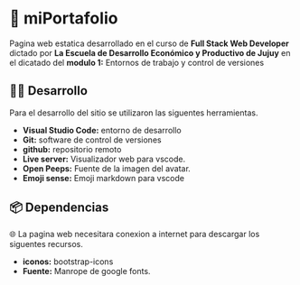 # 💼 miPortafolio
Pagina web estatica desarrollado en el curso de **Full Stack Web Developer** dictado por **La Escuela de Desarrollo Económico y Productivo de Jujuy** en el dicatado del **modulo 1:** Entornos de trabajo y control de versiones

## 🧑‍💻 Desarrollo
Para el desarrollo del sitio se utilizaron las siguentes herramientas.

- **Visual Studio Code:** entorno de desarrollo
- **Git:** software de control de versiones
- **github:** repositorio remoto
- **Live server:** Visualizador web para vscode.
- **Open Peeps:** Fuente de la imagen del avatar.
- **Emoji sense:** Emoji markdown para vscode

## 📦 Dependencias
🌐 La pagina web necesitara conexion a internet para descargar los siguentes recursos.
- **iconos:** bootstrap-icons
- **Fuente:** Manrope de google fonts.